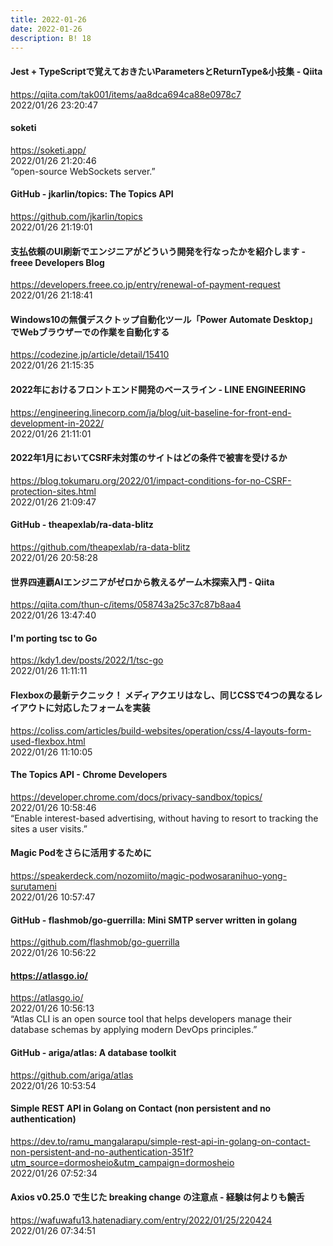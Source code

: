 ```yaml
---
title: 2022-01-26
date: 2022-01-26
description: B! 18
---
```


#### Jest + TypeScriptで覚えておきたいParametersとReturnType&小技集 - Qiita
https://qiita.com/tak001/items/aa8dca694ca88e0978c7<br>
2022/01/26 23:20:47<br>


#### soketi
https://soketi.app/<br>
2022/01/26 21:20:46<br>
“open-source WebSockets server.”


#### GitHub - jkarlin/topics: The Topics API
https://github.com/jkarlin/topics<br>
2022/01/26 21:19:01<br>


#### 支払依頼のUI刷新でエンジニアがどういう開発を行なったかを紹介します - freee Developers Blog
https://developers.freee.co.jp/entry/renewal-of-payment-request<br>
2022/01/26 21:18:41<br>


#### Windows10の無償デスクトップ自動化ツール「Power Automate Desktop」でWebブラウザーでの作業を自動化する
https://codezine.jp/article/detail/15410<br>
2022/01/26 21:15:35<br>


#### 2022年におけるフロントエンド開発のベースライン - LINE ENGINEERING
https://engineering.linecorp.com/ja/blog/uit-baseline-for-front-end-development-in-2022/<br>
2022/01/26 21:11:01<br>


#### 2022年1月においてCSRF未対策のサイトはどの条件で被害を受けるか
https://blog.tokumaru.org/2022/01/impact-conditions-for-no-CSRF-protection-sites.html<br>
2022/01/26 21:09:47<br>


#### GitHub - theapexlab/ra-data-blitz
https://github.com/theapexlab/ra-data-blitz<br>
2022/01/26 20:58:28<br>


#### 世界四連覇AIエンジニアがゼロから教えるゲーム木探索入門 - Qiita
https://qiita.com/thun-c/items/058743a25c37c87b8aa4<br>
2022/01/26 13:47:40<br>


#### I'm porting tsc to Go
https://kdy1.dev/posts/2022/1/tsc-go<br>
2022/01/26 11:11:11<br>


#### Flexboxの最新テクニック！ メディアクエリはなし、同じCSSで4つの異なるレイアウトに対応したフォームを実装
https://coliss.com/articles/build-websites/operation/css/4-layouts-form-used-flexbox.html<br>
2022/01/26 11:10:05<br>


#### The Topics API - Chrome Developers
https://developer.chrome.com/docs/privacy-sandbox/topics/<br>
2022/01/26 10:58:46<br>
“Enable interest-based advertising, without having to resort to tracking the sites a user visits.”


#### Magic Podをさらに活用するために
https://speakerdeck.com/nozomiito/magic-podwosaranihuo-yong-surutameni<br>
2022/01/26 10:57:47<br>


#### GitHub - flashmob/go-guerrilla: Mini SMTP server written in golang
https://github.com/flashmob/go-guerrilla<br>
2022/01/26 10:56:22<br>


#### https://atlasgo.io/
https://atlasgo.io/<br>
2022/01/26 10:56:13<br>
“Atlas CLI is an open source tool that helps developers manage their database schemas by applying modern DevOps principles.”


#### GitHub - ariga/atlas: A database toolkit
https://github.com/ariga/atlas<br>
2022/01/26 10:53:54<br>


#### Simple REST API in Golang on Contact (non persistent and no authentication)
https://dev.to/ramu_mangalarapu/simple-rest-api-in-golang-on-contact-non-persistent-and-no-authentication-351f?utm_source=dormosheio&utm_campaign=dormosheio<br>
2022/01/26 07:52:34<br>


#### Axios v0.25.0 で生じた breaking change の注意点 - 経験は何よりも饒舌
https://wafuwafu13.hatenadiary.com/entry/2022/01/25/220424<br>
2022/01/26 07:34:51<br>


